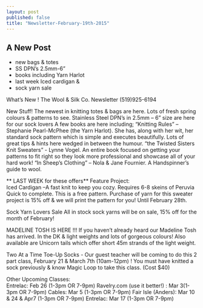 ```yaml
---
layout: post
published: false
title: "Newsletter-February-19th-2015"
---
```


## A New Post

- new bags & totes
- SS DPN’s 2.5mm-6”
- books including Yarn Harlot
- last week Iced cardigan & 
- sock yarn sale

What’s New !
The Wool & Silk Co. Newsletter  (519)925-6194

New Stuff!
The newest in knitting totes & bags are here. Lots of fresh spring colours & patterns to
      see.
Stainless Steel DPN’s in 2.5mm – 6” size are here for our sock lovers
A few books are here including; 
“Knitting Rules” – Stephanie Pearl-McPhee (the Yarn Harlot). She has, along
       with her wit, her standard sock pattern which is simple and executes beautifully. 
       Lots of great tips & hints here wedged in between the humour.
“the Twisted Sisters Knit Sweaters”  - Lynne Vogel.  An entire book focused on getting 
       your patterns to fit right so they look more professional and showcase all of your 
       hard work!
“In Sheep’s Clothing” – Nola & Jane Fournier.  A Handspinner’s guide to wool.

** LAST WEEK for these offers**
Feature Project:      
Iced Cardigan –A fast knit to keep you cozy. Requires 6-8 skeins of Peruvia Quick to complete. This is a free pattern.  Purchase of yarn for this sweater project is 15% off & we will print the pattern for you! Until February 28th.

Sock Yarn Lovers Sale
   All in stock sock yarns will be on sale, 15% off for the month of February! 

MADELINE TOSH IS HERE !!!
If you haven’t already heard our Madeline Tosh has arrived. In the DK & light weights and lots of gorgeous colours!  Also available are Unicorn tails which offer short 45m strands of the light weight. 

Two At a Time Toe-Up Socks  - Our guest teacher will be coming to do this 2 part class, February 21 & March 7th (10am-12pm) !  You must have knitted a sock previously & know Magic Loop to take this class.   (Cost $40)

Other Upcoming Classes:  
Entrelac: Feb 26 (1-3pm  OR  7-9pm)
Ravelry.com (use it better!) : Mar 3(1-3pm OR 7-9pm)
Cables: Mar 5 (1-3pm  OR  7-9pm)
Fair Isle (Anders): Mar 10 & 24 & Apr7 (1-3pm  OR 7-9pm)
Entrelac: Mar 17 (1-3pm OR 7-9pm)